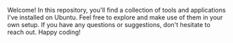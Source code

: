 Welcome! In this repository, you'll find a collection of tools and applications I've installed on Ubuntu. Feel free to explore and make use of them in your own setup. If you have any questions or suggestions, don't hesitate to reach out. Happy coding!
